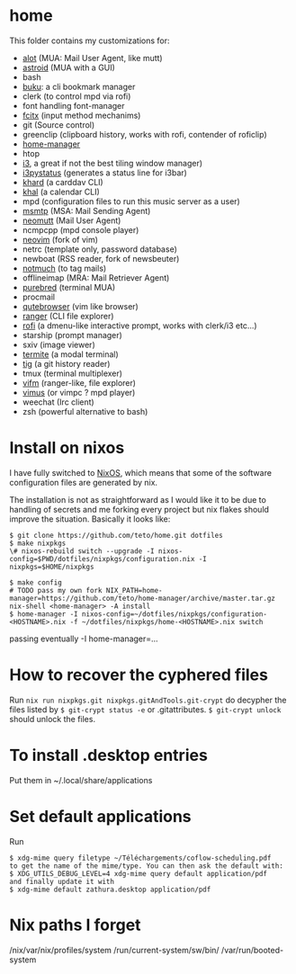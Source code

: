 home
====

This folder contains my customizations for:
* [alot](https://github.com/pazz/alot) (MUA: Mail User Agent, like mutt)
* [astroid](https://github.com/astroidmail/astroid) (MUA with a GUI)
* bash
* [buku](https://github.com/jarun/Buku): a cli bookmark manager
* clerk (to control mpd via rofi)
* font handling font-manager
* [fcitx]() (input method mechanims)
* git (Source control)
* greenclip (clipboard history, works with rofi, contender of roficlip)
* [home-manager](https://github.com/rycee/home-manager/)
* htop
* [i3](www.i3wm.org), a great if not the best tiling window manager)
* [i3pystatus](https://github.com/) (generates a status line for i3bar)
* [khard](https://github.com/pimutils/khard) (a carddav CLI)
* [khal](https://github.com/pimutils/khal) (a calendar CLI)
* mpd (configuration files to run this music server as a user)
* [msmtp](https://marlam.de/msmtp/news) (MSA: Mail Sending Agent)
* [neomutt](https://neomutt.org) (Mail User Agent)
* ncmpcpp (mpd console player)
* [neovim](https://github.com/neovim/neovim) (fork of vim)
* netrc (template only, password database)
* newboat (RSS reader, fork of newsbeuter)
* [notmuch](www.notmuch.org) (to tag mails)
* offlineimap (MRA: Mail Retriever Agent)
* [purebred](https://github.com/purebred-mua/purebred) (terminal MUA)
* procmail
* [qutebrowser](www.qutebrowser.org) (vim like browser)
* [ranger](https://github.com/ranger/ranger) (CLI file explorer)
* [rofi](https://github.com/DaveDavenport/rofi) (a dmenu-like interactive prompt, works with clerk/i3 etc...)
* starship (prompt manager)
* sxiv (image viewer)
* [termite](https://github.com/thestinger/termite) (a modal terminal)
* [tig](https://github.com/jonas/tig) (a git history reader)
* tmux (terminal multiplexer)
* [vifm](https://vifm.info/) (ranger-like, file explorer)
* [vimus](https://github.com/vimus/vimus) (or vimpc ? mpd player)
* weechat (Irc client)
* zsh (powerful alternative to bash)

# Install on nixos
I have fully switched to [NixOS](www.nixos.org), which means that some of the
software configuration files are generated by nix.

The installation is not as straightforward as I would like it to be due to
handling of secrets and me forking every project but nix flakes should improve
the situation.
Basically it looks like:
```
$ git clone https://github.com/teto/home.git dotfiles
$ make nixpkgs
\# nixos-rebuild switch --upgrade -I nixos-config=$PWD/dotfiles/nixpkgs/configuration.nix -I nixpkgs=$HOME/nixpkgs

$ make config
# TODO pass my own fork NIX_PATH=home-manager=https://github.com/teto/home-manager/archive/master.tar.gz nix-shell <home-manager> -A install
$ home-manager -I nixos-config=~/dotfiles/nixpkgs/configuration-<HOSTNAME>.nix -f ~/dotfiles/nixpkgs/home-<HOSTNAME>.nix switch
```
passing eventually -I home-manager=...



# How to recover the cyphered files

Run `nix run nixpkgs.git nixpkgs.gitAndTools.git-crypt` do decypher the files
listed by `$ git-crypt status -e` or .gitattributes.
`$ git-crypt unlock` should unlock the files.


To install .desktop entries
====
Put them in
~/.local/share/applications




Set default applications
====
Run
```
$ xdg-mime query filetype ~/Téléchargements/coflow-scheduling.pdf
to get the name of the mime/type. You can then ask the default with:
$ XDG_UTILS_DEBUG_LEVEL=4 xdg-mime query default application/pdf
and finally update it with
$ xdg-mime default zathura.desktop application/pdf
```

Nix paths I forget
===
/nix/var/nix/profiles/system
/run/current-system/sw/bin/
/var/run/booted-system
